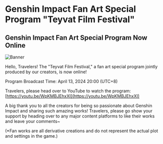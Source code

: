 # Genshin Impact Fan Art Special Program "Teyvat Film Festival"
## Genshin Impact Fan Art Special Program Now Online
![Banner](https://sdk.hoyoverse.com/upload/ann/2024/04/13/c831f642e94a8a0edd8611a93ee74446_7195782451933030956.jpg)

Hello, Travelers! The "Teyvat Film Festival," a fan art special program jointly produced by our creators, is now online!

Program Broadcast Time: April 13, 2024 20:00 (UTC+8)

Travelers, please head over to YouTube to watch the program: [https://youtu.be/WpKMBJEhxXI](https://youtu.be/WpKMBJEhxXI)

A big thank you to all the creators for being so passionate about Genshin Impact and sharing such amazing works! Travelers, please go show your support by heading over to any major content platforms to like their works and leave your comments~

(*Fan works are all derivative creations and do not represent the actual plot and settings in the game.)
